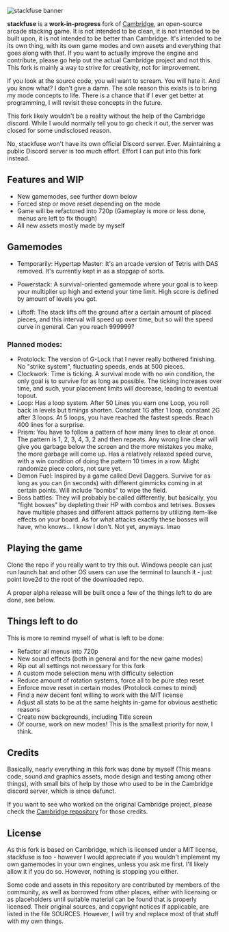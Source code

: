 ![stackfuse banner](https://media.discordapp.net/attachments/806285072046751780/806547308376227840/stackfuse_logo.png)

**stackfuse** is a **work-in-progress** fork of [Cambridge](https://github.com/SashLilac/cambridge), an open-source arcade stacking game. It is not intended to be clean, it is not intended to be built upon, it is not intended to be better than Cambridge. It's intended to be its own thing, with its own game modes and own assets and everything that goes along with that. If you want to actually improve the engine and contribute, please go help out the actual Cambridge project and not this. This fork is mainly a way to strive for creativity, not for improvement.

If you look at the source code, you will want to scream. You will hate it. And you know what? I don't give a damn. The sole reason this exists is to bring my mode concepts to life. There is a chance that if I ever get better at programming, I will revisit these concepts in the future.

This fork likely wouldn't be a reality without the help of the Cambridge discord. While I would normally tell you to go check it out, the server was closed for some undisclosed reason.

No, stackfuse won't have its own official Discord server. Ever. Maintaining a public Discord server is too much effort. Effort I can put into this fork instead.

## Features and WIP
* New gamemodes, see further down below
* Forced step or move reset depending on the mode
* Game will be refactored into 720p (Gameplay is more or less done, menus are left to fix though)
* All new assets mostly made by myself

## Gamemodes

* Temporarily: Hypertap Master: It's an arcade version of Tetris with DAS removed. It's currently kept in as a stopgap of sorts.

* Powerstack: A survival-oriented gamemode where your goal is to keep your multiplier up high and extend your time limit. High score is defined by amount of levels you got.
* Liftoff: The stack lifts off the ground after a certain amount of placed pieces, and this interval will speed up over time, but so will the speed curve in general. Can you reach 999999?

### Planned modes:

* Protolock: The version of G-Lock that I never really bothered finishing. No "strike system", fluctuating speeds, ends at 500 pieces.
* Clockwork: Time is ticking. A survival mode with no win condition, the only goal is to survive for as long as possible. The ticking increases over time, and such, your placement limits will decrease, leading to eventual topout.
* Loop: Has a loop system. After 50 Lines you earn one Loop, you roll back in levels but timings shorten. Constant 1G after 1 loop, constant 2G after 3 loops. At 5 loops, you have reached the fastest speeds. Reach 400 lines for a surprise.
* Prism: You have to follow a pattern of how many lines to clear at once. The pattern is 1, 2, 3, 4, 3, 2 and then repeats. Any wrong line clear will give you garbage below the screen and the more mistakes you make, the more garbage will come up. Has a relatively relaxed speed curve, with a win condition of doing the pattern 10 times in a row. Might randomize piece colors, not sure yet.
* Demon Fuel: Inspired by a game called Devil Daggers. Survive for as long as you can (in seconds) with different gimmicks coming in at certain points. Will include "bombs" to wipe the field.
* Boss battles: They will probably be called differently, but basically, you "fight bosses" by depleting their HP with combos and tetrises. Bosses have multiple phases and different attack patterns by utilizing item-like effects on your board. As for what attacks exactly these bosses will have, who knows... I know I don't. Not yet, anyways. lmao

## Playing the game

Clone the repo if you really want to try this out. Windows people can just run launch.bat and other OS users can use the terminal to launch it - just point love2d to the root of the downloaded repo.

A proper alpha release will be built once a few of the things left to do are done, see below.

## Things left to do

This is more to remind myself of what is left to be done:
* Refactor all menus into 720p
* New sound effects (both in general and for the new game modes)
* Rip out all settings not necessary for this fork
* A custom mode selection menu with difficulty selection
* Reduce amount of rotation systems, force all to be pure step reset
* Enforce move reset in certain modes (Protolock comes to mind)
* Find a new decent font willing to work with the MIT license
* Adjust all stats to be at the same heights in-game for obvious aesthetic reasons
* Create new backgrounds, including Title screen
* Of course, work on new modes! This is the smallest priority for now, I think.

## Credits

Basically, nearly everything in this fork was done by myself (This means code, sound and graphics assets, mode design and testing among other things), with small bits of help by those who used to be in the Cambridge discord server, which is since defunct.

If you want to see who worked on the original Cambridge project, please check the [Cambridge repository](https://github.com/SashLilac/cambridge) for those credits.

## License

As this fork is based on Cambridge, which is licensed under a MIT license, stackfuse is too - however I would appreciate if you wouldn't implement my own gamemodes in your own engines, unless you ask me first. I'll likely allow it if you do so. However, nothing is stopping you either.

Some code and assets in this repository are contributed by members of the
community, as well as borrowed from other places, either with licensing
or as placeholders until suitable material can be found that is properly
licensed. Their original sources, and copyright notices if applicable, are
listed in the file SOURCES. However, I will try and replace most of that stuff with my own things.
